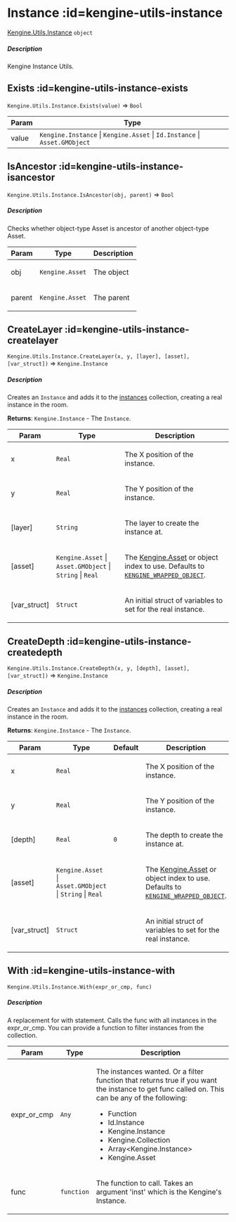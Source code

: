 # Instance  :id=kengine-utils-instance

[Kengine.Utils.Instance](Kengine.Utils.Instance) <code>object</code>
<!-- tabs:start -->


##### **Description**

Kengine Instance Utils.


<!-- tabs:end -->

## Exists  :id=kengine-utils-instance-exists

`Kengine.Utils.Instance.Exists(value)` ⇒ <code>Bool</code>
<!-- tabs:start -->



| Param | Type |
| --- | --- |
| value | <code>Kengine.Instance</code> \| <code>Kengine.Asset</code> \| <code>Id.Instance</code> \| <code>Asset.GMObject</code> | 

<!-- tabs:end -->

## IsAncestor  :id=kengine-utils-instance-isancestor

`Kengine.Utils.Instance.IsAncestor(obj, parent)` ⇒ <code>Bool</code>
<!-- tabs:start -->


##### **Description**

Checks whether object-type Asset is ancestor of another object-type Asset.



| Param | Type | Description |
| --- | --- | --- |
| obj | <code>Kengine.Asset</code> | <p>The object</p> |
| parent | <code>Kengine.Asset</code> | <p>The parent</p> |

<!-- tabs:end -->

## CreateLayer  :id=kengine-utils-instance-createlayer

`Kengine.Utils.Instance.CreateLayer(x, y, [layer], [asset], [var_struct])` ⇒ <code>Kengine.Instance</code>
<!-- tabs:start -->


##### **Description**

Creates an <code>Instance</code> and adds it to the [instances](Kengine?id=kengine.instances) collection, creating a real instance in the room.


**Returns**: <code>Kengine.Instance</code> - The <code>Instance</code>.  

| Param | Type | Description |
| --- | --- | --- |
| x | <code>Real</code> | <p>The X position of the instance.</p> |
| y | <code>Real</code> | <p>The Y position of the instance.</p> |
| [layer] | <code>String</code> | <p>The layer to create the instance at.</p> |
| [asset] | <code>Kengine.Asset</code> \| <code>Asset.GMObject</code> \| <code>String</code> \| <code>Real</code> | <p>The [Kengine.Asset](Kengine?id=kengine.asset) or object index to use. Defaults to <code>[KENGINE_WRAPPED_OBJECT](KENGINE_WRAPPED_OBJECT)</code>.</p> |
| [var_struct] | <code>Struct</code> | <p>An initial struct of variables to set for the real instance.</p> |

<!-- tabs:end -->

## CreateDepth  :id=kengine-utils-instance-createdepth

`Kengine.Utils.Instance.CreateDepth(x, y, [depth], [asset], [var_struct])` ⇒ <code>Kengine.Instance</code>
<!-- tabs:start -->


##### **Description**

Creates an <code>Instance</code> and adds it to the [instances](Kengine?id=kengine.instances) collection, creating a real instance in the room.


**Returns**: <code>Kengine.Instance</code> - The <code>Instance</code>.  

| Param | Type | Default | Description |
| --- | --- | --- | --- |
| x | <code>Real</code> |  | <p>The X position of the instance.</p> |
| y | <code>Real</code> |  | <p>The Y position of the instance.</p> |
| [depth] | <code>Real</code> | <code>0</code> | <p>The depth to create the instance at.</p> |
| [asset] | <code>Kengine.Asset</code> \| <code>Asset.GMObject</code> \| <code>String</code> \| <code>Real</code> |  | <p>The [Kengine.Asset](Kengine?id=kengine.asset) or object index to use. Defaults to <code>[KENGINE_WRAPPED_OBJECT](KENGINE_WRAPPED_OBJECT)</code>.</p> |
| [var_struct] | <code>Struct</code> |  | <p>An initial struct of variables to set for the real instance.</p> |

<!-- tabs:end -->

## With  :id=kengine-utils-instance-with

`Kengine.Utils.Instance.With(expr_or_cmp, func)`
<!-- tabs:start -->


##### **Description**

A replacement for with statement. Calls the func with all instances in the expr_or_cmp. You can provide a function to filter instances from the collection.



| Param | Type | Description |
| --- | --- | --- |
| expr_or_cmp | <code>Any</code> | <p>The instances wanted. Or a filter function that returns true if you want the instance to get func called on. This can be any of the following:</p> <ul> <li>Function</li> <li>Id.Instance</li> <li>Kengine.Instance</li> <li>Kengine.Collection</li> <li>Array&lt;Kengine.Instance&gt;</li> <li>Kengine.Asset</li> </ul> |
| func | <code>function</code> | <p>The function to call. Takes an argument 'inst' which is the Kengine's Instance.</p> |

<!-- tabs:end -->

